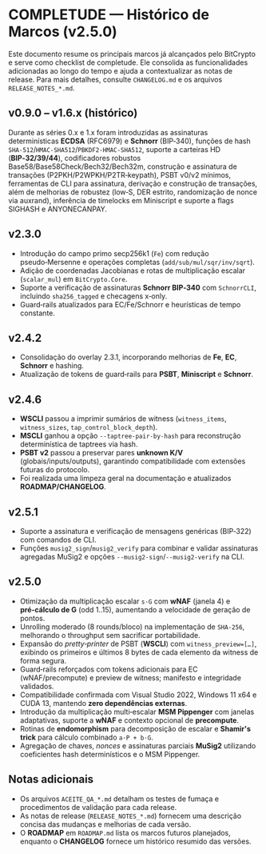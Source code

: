 # COMPLETUDE — Histórico de Marcos (v2.5.0)

Este documento resume os principais marcos já alcançados pelo BitCrypto e serve como checklist de completude.  Ele consolida as funcionalidades adicionadas ao longo do tempo e ajuda a contextualizar as notas de release.  Para mais detalhes, consulte `CHANGELOG.md` e os arquivos `RELEASE_NOTES_*.md`.

## v0.9.0 – v1.6.x (histórico)

Durante as séries 0.x e 1.x foram introduzidas as assinaturas determinísticas **ECDSA** (RFC6979) e **Schnorr** (BIP‑340), funções de hash `SHA‑512`/`HMAC‑SHA512`/`PBKDF2‑HMAC‑SHA512`, suporte a carteiras HD (**BIP‑32/39/44**), codificadores robustos Base58/Base58Check/Bech32/Bech32m, construção e assinatura de transações (P2PKH/P2WPKH/P2TR‑keypath), PSBT v0/v2 mínimos, ferramentas de CLI para assinatura, derivação e construção de transações, além de melhorias de robustez (low‑S, DER estrito, randomização de nonce via auxrand), inferência de timelocks em Miniscript e suporte a flags SIGHASH e ANYONECANPAY.

## v2.3.0

- Introdução do campo primo secp256k1 (`Fe`) com redução pseudo‑Mersenne e operações completas (`add/sub/mul/sqr/inv/sqrt`).
- Adição de coordenadas Jacobianas e rotas de multiplicação escalar (`scalar_mul`) em `BitCrypto.Core`.
- Suporte a verificação de assinaturas **Schnorr BIP‑340** com `SchnorrCLI`, incluindo `sha256_tagged` e checagens x‑only.
- Guard‑rails atualizados para EC/Fe/Schnorr e heurísticas de tempo constante.

## v2.4.2

- Consolidação do overlay 2.3.1, incorporando melhorias de **Fe**, **EC**, **Schnorr** e hashing.
- Atualização de tokens de guard‑rails para **PSBT**, **Miniscript** e **Schnorr**.

## v2.4.6

- **WSCLI** passou a imprimir sumários de witness (`witness_items`, `witness_sizes`, `tap_control_block_depth`).
- **MSCLI** ganhou a opção `--taptree-pair-by-hash` para reconstrução determinística de taptrees via hash.
- **PSBT v2** passou a preservar pares **unknown K/V** (globais/inputs/outputs), garantindo compatibilidade com extensões futuras do protocolo.
- Foi realizada uma limpeza geral na documentação e atualizados **ROADMAP/CHANGELOG**.

## v2.5.1

- Suporte a assinatura e verificação de mensagens genéricas (BIP‑322) com comandos de CLI.
- Funções `musig2_sign`/`musig2_verify` para combinar e validar assinaturas agregadas MuSig2 e opções `--musig2-sign`/`--musig2-verify` na CLI.

## v2.5.0

- Otimização da multiplicação escalar `s·G` com **wNAF** (janela 4) e **pré‑cálculo de G** (odd 1..15), aumentando a velocidade de geração de pontos.
- Unrolling moderado (8 rounds/bloco) na implementação de `SHA‑256`, melhorando o throughput sem sacrificar portabilidade.
- Expansão do *pretty‑printer* de PSBT (**WSCLI**) com `witness_preview=[…]`, exibindo os primeiros e últimos 8 bytes de cada elemento da witness de forma segura.
- Guard‑rails reforçados com tokens adicionais para EC (wNAF/precompute) e preview de witness; manifesto e integridade validados.
- Compatibilidade confirmada com Visual Studio 2022, Windows 11 x64 e CUDA 13, mantendo **zero dependências externas**.
- Introdução da multiplicação multi‑escalar **MSM Pippenger** com janelas adaptativas, suporte a **wNAF** e contexto opcional de **precompute**.
- Rotinas de **endomorphism** para decomposição de escalar e **Shamir's trick** para cálculo combinado `a·P + b·G`.
- Agregação de chaves, *nonces* e assinaturas parciais **MuSig2** utilizando coeficientes hash determinísticos e o MSM Pippenger.

## Notas adicionais

- Os arquivos `ACEITE_QA_*.md` detalham os testes de fumaça e procedimentos de validação para cada release.
- As notas de release (`RELEASE_NOTES_*.md`) fornecem uma descrição concisa das mudanças e melhorias de cada versão.
- O **ROADMAP** em `ROADMAP.md` lista os marcos futuros planejados, enquanto o **CHANGELOG** fornece um histórico resumido das versões.